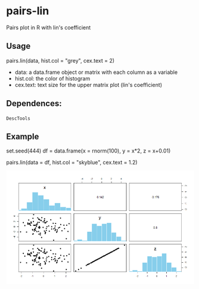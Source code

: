 # pairs-lin
Pairs plot in R with lin's coefficient

## Usage
pairs.lin(data, hist.col = "grey", cex.text = 2)

- data: a data.frame object or matrix with each column as a variable
- hist.col: the color of histogram
- cex.text: text size for the upper matrix plot (lin's coefficient)

## Dependences:
`DescTools`

## Example
set.seed(444)
df = data.frame(x = rnorm(100),
                y = x*2,
                z = x+0.01)
                    
pairs.lin(data = df, hist.col = "skyblue", cex.text = 1.2) 

![](https://github.com/arthur-rocha/pairs-lin/blob/master/ex_lin_pairs.png)
